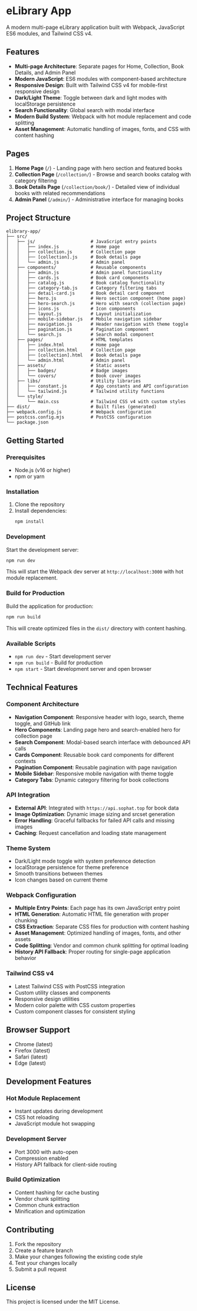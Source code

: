 # eLibrary App

A modern multi-page eLibrary application built with Webpack, JavaScript ES6 modules, and Tailwind CSS v4.

## Features

- **Multi-page Architecture**: Separate pages for Home, Collection, Book Details, and Admin Panel
- **Modern JavaScript**: ES6 modules with component-based architecture
- **Responsive Design**: Built with Tailwind CSS v4 for mobile-first responsive design
- **Dark/Light Theme**: Toggle between dark and light modes with localStorage persistence
- **Search Functionality**: Global search with modal interface
- **Modern Build System**: Webpack with hot module replacement and code splitting
- **Asset Management**: Automatic handling of images, fonts, and CSS with content hashing

## Pages

1. **Home Page** (`/`) - Landing page with hero section and featured books
2. **Collection Page** (`/collection/`) - Browse and search books catalog with category filtering
3. **Book Details Page** (`/collection/book/`) - Detailed view of individual books with related recommendations
4. **Admin Panel** (`/admin/`) - Administrative interface for managing books

## Project Structure

```
elibrary-app/
├── src/
│   ├── js/                     # JavaScript entry points
│   │   ├── index.js            # Home page
│   │   ├── collection.js       # Collection page
│   │   ├── [collection].js     # Book details page
│   │   └── admin.js            # Admin panel
│   ├── components/             # Reusable components
│   │   ├── admin.js            # Admin panel functionality
│   │   ├── cards.js            # Book card components
│   │   ├── catalog.js          # Book catalog functionality
│   │   ├── category-tab.js     # Category filtering tabs
│   │   ├── detail-card.js      # Book detail card component
│   │   ├── hero.js             # Hero section component (home page)
│   │   ├── hero-search.js      # Hero with search (collection page)
│   │   ├── icons.js            # Icon components
│   │   ├── layout.js           # Layout initialization
│   │   ├── mobile-sidebar.js   # Mobile navigation sidebar
│   │   ├── navigation.js       # Header navigation with theme toggle
│   │   ├── pagination.js       # Pagination component
│   │   └── search.js           # Search modal component
│   ├── pages/                  # HTML templates
│   │   ├── index.html          # Home page
│   │   ├── collection.html     # Collection page
│   │   ├── [collection].html   # Book details page
│   │   └── admin.html          # Admin panel
│   ├── assets/                 # Static assets
│   │   ├── badges/             # Badge images
│   │   └── covers/             # Book cover images
│   ├── libs/                   # Utility libraries
│   │   ├── constant.js         # App constants and API configuration
│   │   └── tailwind.js         # Tailwind utility functions
│   └── style/
│       └── main.css            # Tailwind CSS v4 with custom styles
├── dist/                       # Built files (generated)
├── webpack.config.js           # Webpack configuration
├── postcss.config.mjs          # PostCSS configuration
└── package.json
```

## Getting Started

### Prerequisites

- Node.js (v16 or higher)
- npm or yarn

### Installation

1. Clone the repository
2. Install dependencies:
   ```bash
   npm install
   ```

### Development

Start the development server:
```bash
npm run dev
```

This will start the Webpack dev server at `http://localhost:3000` with hot module replacement.

### Build for Production

Build the application for production:
```bash
npm run build
```

This will create optimized files in the `dist/` directory with content hashing.

### Available Scripts

- `npm run dev` - Start development server
- `npm run build` - Build for production
- `npm start` - Start development server and open browser

## Technical Features

### Component Architecture
- **Navigation Component**: Responsive header with logo, search, theme toggle, and GitHub link
- **Hero Components**: Landing page hero and search-enabled hero for collection page
- **Search Component**: Modal-based search interface with debounced API calls
- **Cards Component**: Reusable book card components for different contexts
- **Pagination Component**: Reusable pagination with page navigation
- **Mobile Sidebar**: Responsive mobile navigation with theme toggle
- **Category Tabs**: Dynamic category filtering for book collections

### API Integration
- **External API**: Integrated with `https://api.sophat.top` for book data
- **Image Optimization**: Dynamic image sizing and srcset generation
- **Error Handling**: Graceful fallbacks for failed API calls and missing images
- **Caching**: Request cancellation and loading state management

### Theme System
- Dark/Light mode toggle with system preference detection
- localStorage persistence for theme preference
- Smooth transitions between themes
- Icon changes based on current theme

### Webpack Configuration
- **Multiple Entry Points**: Each page has its own JavaScript entry point
- **HTML Generation**: Automatic HTML file generation with proper chunking
- **CSS Extraction**: Separate CSS files for production with content hashing
- **Asset Management**: Optimized handling of images, fonts, and other assets
- **Code Splitting**: Vendor and common chunk splitting for optimal loading
- **History API Fallback**: Proper routing for single-page application behavior

### Tailwind CSS v4
- Latest Tailwind CSS with PostCSS integration
- Custom utility classes and components
- Responsive design utilities
- Modern color palette with CSS custom properties
- Custom component classes for consistent styling

## Browser Support

- Chrome (latest)
- Firefox (latest)
- Safari (latest)
- Edge (latest)

## Development Features

### Hot Module Replacement
- Instant updates during development
- CSS hot reloading
- JavaScript module hot swapping

### Development Server
- Port 3000 with auto-open
- Compression enabled
- History API fallback for client-side routing

### Build Optimization
- Content hashing for cache busting
- Vendor chunk splitting
- Common chunk extraction
- Minification and optimization

## Contributing

1. Fork the repository
2. Create a feature branch
3. Make your changes following the existing code style
4. Test your changes locally
5. Submit a pull request

## License

This project is licensed under the MIT License.
